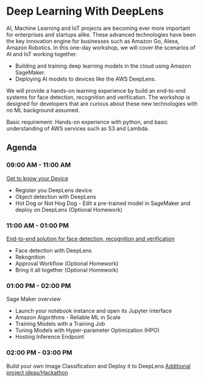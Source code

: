 # Deep Learning With DeepLens

AI, Machine Learning and IoT projects are becoming ever more important for enterprises and startups alike. These advanced technologies have been the key innovation engine for businesses such as Amazon Go, Alexa, Amazon Robotics. In this one-day workshop, we will cover the scenarios of AI and IoT working together.

- Building and training deep learning models in the cloud using Amazon SageMaker.  
- Deploying AI models to devices like the AWS DeepLens.

We will provide a hands-on learning experience by build an end-to-end systems for face detection, recognition and verification. The workshop is designed for developers that are curious about these new technologies with no ML background assumed.   

Basic requirement: Hands-on experience with python, and basic understanding of AWS services such as S3 and Lambda.

## Agenda

### 09:00 AM - 11:00 AM
[Get to know your Device](1-KnowYourDevice)
   - Register you DeepLens device
   - Object detection with DeepLens
   - Hot Dog or Not Hog Dog - Edit a pre-trained model in SageMaker and deploy on DeepLens (Optional Homework)
### 11:00 AM - 01:00 PM
[End-to-end solution for face detection, recognition and verification](2-FaceDetectionAndVerification)
   - Face detection with DeepLens
   - Rekognition
   - Approval Workflow (Optional Homework)
   - Bring it all together (Optional Homework)
### 01:00 PM - 02:00 PM
Sage Maker overview 
   - Launch your notebook instance and open its Jupyter interface
   - Amazon Algorithms - Reliable ML in Scale
   - Training Models with a Training Job
   - Tuning Models with Hyper-parameter Optimization (HPO)
   - Hosting Inference Endpoint 
### 02:00 PM - 03:00 PM
Build your own Image Classification and Deploy it to DeepLens
[Additional project ideas/Hackathon](3-ProjectIdeas)
